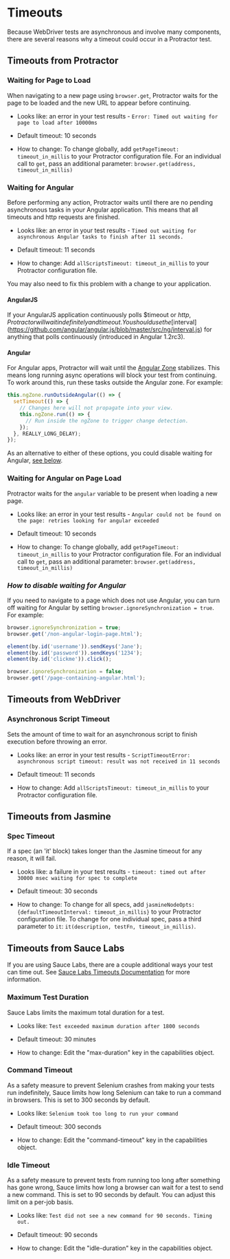 Timeouts
========

Because WebDriver tests are asynchronous and involve many components, there are several reasons why a timeout could occur in a Protractor test.

Timeouts from Protractor
------------------------

### Waiting for Page to Load

When navigating to a new page using `browser.get`, Protractor waits for the page to
be loaded and the new URL to appear before continuing.

 - Looks like: an error in your test results - `Error: Timed out waiting for page to load after 10000ms`

 - Default timeout: 10 seconds

 - How to change: To change globally, add `getPageTimeout: timeout_in_millis` to your Protractor configuration file. For an individual call to `get`, pass an additional parameter: `browser.get(address, timeout_in_millis)`

### Waiting for Angular

Before performing any action, Protractor waits until there are no pending asynchronous tasks in your Angular application. This means that all timeouts and http requests are finished. 

 - Looks like: an error in your test results - `Timed out waiting for asynchronous Angular tasks to finish after 11 seconds.`

 - Default timeout: 11 seconds

 - How to change: Add `allScriptsTimeout: timeout_in_millis` to your Protractor configuration file.

You may also need to fix this problem with a change to your application. 

#### AngularJS

If your AngularJS application continuously polls $timeout or $http, Protractor will wait indefinitely and time out. You should use the
[$interval](https://github.com/angular/angular.js/blob/master/src/ng/interval.js) for anything that polls continuously (introduced in Angular 1.2rc3).

#### Angular

For Angular apps, Protractor will wait until the [Angular Zone](https://medium.com/@MertzAlertz/what-the-hell-is-zone-js-and-why-is-it-in-my-angular-2-6ff28bcf943e) stabilizes. This means long running async operations will block your test from continuing. To work around this, run these tasks outside the Angular zone. For example:

```ts
this.ngZone.runOutsideAngular(() => {
  setTimeout(() => {
    // Changes here will not propagate into your view.
    this.ngZone.run(() => {
      // Run inside the ngZone to trigger change detection.
    });
  }, REALLY_LONG_DELAY);
});
```

As an alternative to either of these options, you could disable waiting for Angular, [see below](#how-to-disable-waiting-for-angular).

### Waiting for Angular on Page Load

Protractor waits for the `angular` variable to be present when loading a new page.

 - Looks like: an error in your test results - `Angular could not be found on the page: retries looking for angular exceeded`

 - Default timeout: 10 seconds

 - How to change: To change globally, add `getPageTimeout: timeout_in_millis` to your Protractor configuration file. For an individual call to `get`, pass an additional parameter: `browser.get(address, timeout_in_millis)`

### _How to disable waiting for Angular_

If you need to navigate to a page which does not use Angular, you can turn off waiting for Angular by setting
`browser.ignoreSynchronization = true`. For example:

```js
browser.ignoreSynchronization = true;
browser.get('/non-angular-login-page.html');

element(by.id('username')).sendKeys('Jane');
element(by.id('password')).sendKeys('1234');
element(by.id('clickme')).click();

browser.ignoreSynchronization = false;
browser.get('/page-containing-angular.html');
```


Timeouts from WebDriver
-----------------------

### Asynchronous Script Timeout

Sets the amount of time to wait for an asynchronous script to finish execution before throwing an error.

 - Looks like: an error in your test results - `ScriptTimeoutError: asynchronous script timeout: result was not received in 11 seconds`

 - Default timeout: 11 seconds

 - How to change: Add `allScriptsTimeout: timeout_in_millis` to your Protractor configuration file.


Timeouts from Jasmine
---------------------

### Spec Timeout

If a spec (an 'it' block) takes longer than the Jasmine timeout for any reason, it will fail.

 - Looks like: a failure in your test results - `timeout: timed out after 30000 msec waiting for spec to complete`

 - Default timeout: 30 seconds

 - How to change: To change for all specs, add `jasmineNodeOpts: {defaultTimeoutInterval: timeout_in_millis}` to your Protractor configuration file. To change for one individual spec, pass a third parameter to `it`: `it(description, testFn, timeout_in_millis)`.


Timeouts from Sauce Labs
------------------------
If you are using Sauce Labs, there are a couple additional ways your test can time out. See [Sauce Labs Timeouts Documentation](https://docs.saucelabs.com/reference/test-configuration/#timeouts) for more information.

### Maximum Test Duration

Sauce Labs limits the maximum total duration for a test.

 - Looks like: `Test exceeded maximum duration after 1800 seconds`

 - Default timeout: 30 minutes

 - How to change: Edit the "max-duration" key in the capabilities object.

### Command Timeout

As a safety measure to prevent Selenium crashes from making your tests run indefinitely, Sauce limits how long Selenium can take to run a command in browsers. This is set to 300 seconds by default.

 - Looks like: `Selenium took too long to run your command`

 - Default timeout: 300 seconds

 - How to change: Edit the "command-timeout" key in the capabilities object.

### Idle Timeout

As a safety measure to prevent tests from running too long after something has gone wrong, Sauce limits how long a browser can wait for a test to send a new command. This is set to 90 seconds by default. You can adjust this limit on a per-job basis.

 - Looks like: `Test did not see a new command for 90 seconds. Timing out.`

 - Default timeout: 90 seconds

 - How to change: Edit the "idle-duration" key in the capabilities object.
